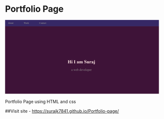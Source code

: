 # Portfolio Page 

![alt text](https://github.com/Surajk7841/Portfolio-page/blob/main/Images/portfolioimg.png)

Portfolio Page using HTML and css

##Visit site - https://surajk7841.github.io/Portfolio-page/
